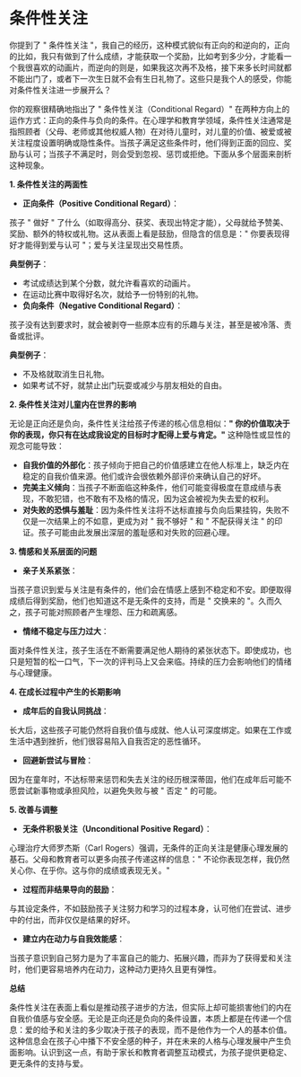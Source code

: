 # 条件性关注

你提到了 " 条件性关注 "，我自己的经历，这种模式貌似有正向的和逆向的，正向的比如，我只有做到了什么成绩，才能获取一个奖励，比如考到多少分，才能看一个我很喜欢的动画片，而逆向的则是，如果我这次再不及格，接下来多长时间就都不能出门了，或者下一次生日就不会有生日礼物了。这些只是我个人的感受，你能对条件性关注进一步展开么？

你的观察很精确地指出了 " 条件性关注（Conditional Regard）" 在两种方向上的运作方式：正向的条件与负向的条件。在心理学和教育学领域，条件性关注通常是指照顾者（父母、老师或其他权威人物）在对待儿童时，对儿童的价值、被爱或被关注程度设置明确或隐性条件。当孩子满足这些条件时，他们得到正面的回应、奖励与认可；当孩子不满足时，则会受到忽视、惩罚或拒绝。下面从多个层面来剖析这种现象。

**1. 条件性关注的两面性**

- **正向条件（Positive Conditional Regard）**：

孩子 " 做好 " 了什么（如取得高分、获奖、表现出特定才能），父母就给予赞美、奖励、额外的特权或礼物。这从表面上看是鼓励，但隐含的信息是：" 你要表现得好才能得到爱与认可 "；爱与关注呈现出交易性质。

**典型例子**：

- 考试成绩达到某个分数，就允许看喜欢的动画片。
- 在运动比赛中取得好名次，就给予一份特别的礼物。
- **负向条件（Negative Conditional Regard）**：

孩子没有达到要求时，就会被剥夺一些原本应有的乐趣与关注，甚至是被冷落、责备或批评。

**典型例子**：

- 不及格就取消生日礼物。
- 如果考试不好，就禁止出门玩耍或减少与朋友相处的自由。

**2. 条件性关注对儿童内在世界的影响**

无论是正向还是负向，条件性关注给孩子传递的核心信息相似：**" 你的价值取决于你的表现，你只有在达成我设定的目标时才配得上爱与肯定。"** 这种隐性或显性的观念可能导致：

- **自我价值的外部化**：孩子倾向于把自己的价值感建立在他人标准上，缺乏内在稳定的自我价值来源。他们或许会很依赖外部评价来确认自己的好坏。
- **完美主义倾向**：当孩子不断面临这种条件，他们可能变得极度在意成绩与表现，不敢犯错，也不敢有不及格的情况，因为这会被视为失去爱的权利。
- **对失败的恐惧与羞耻**：因为条件性关注将不达标直接与负向后果挂钩，失败不仅是一次结果上的不如意，更成为对 " 我不够好 " 和 " 不配获得关注 " 的印证。孩子可能由此发展出深层的羞耻感和对失败的回避心理。

**3. 情感和关系层面的问题**

- **亲子关系紧张**：

当孩子意识到爱与关注是有条件的，他们会在情感上感到不稳定和不安。即便取得成绩后得到奖励，他们也知道这不是无条件的支持，而是 " 交换来的 "。久而久之，孩子可能对照顾者产生埋怨、压力和疏离感。

- **情绪不稳定与压力过大**：

面对条件性关注，孩子生活在不断需要满足他人期待的紧张状态下。即使成功，也只是短暂的松一口气，下一次的评判马上又会来临。持续的压力会影响他们的情绪与心理健康。

**4. 在成长过程中产生的长期影响**

- **成年后的自我认同挑战**：

长大后，这些孩子可能仍然将自我价值与成就、他人认可深度绑定。如果在工作或生活中遇到挫折，他们很容易陷入自我否定的恶性循环。

- **回避新尝试与冒险**：

因为在童年时，不达标带来惩罚和失去关注的经历根深蒂固，他们在成年后可能不愿尝试新事物或承担风险，以避免失败与被 " 否定 " 的可能。

**5. 改善与调整**

- **无条件积极关注（Unconditional Positive Regard）**：

心理治疗大师罗杰斯（Carl Rogers）强调，无条件的正向关注是健康心理发展的基石。父母和教育者可以更多向孩子传递这样的信息：" 不论你表现怎样，我仍然关心你、在乎你。这与你的成绩或表现无关。"

- **过程而非结果导向的鼓励**：

与其设定条件，不如鼓励孩子关注努力和学习的过程本身，认可他们在尝试、进步中的付出，而非仅仅是结果的好坏。

- **建立内在动力与自我效能感**：

当孩子意识到自己努力是为了丰富自己的能力、拓展兴趣，而非为了获得爱和关注时，他们更容易培养内在动力，这种动力更持久且更有弹性。

**总结**

条件性关注在表面上看似是推动孩子进步的方法，但实际上却可能损害他们的内在自我价值感与安全感。无论是正向还是负向的条件设置，本质上都是在传递一个信息：爱的给予和关注的多少取决于孩子的表现，而不是他作为一个人的基本价值。这种信息会在孩子心中播下不安全感的种子，并在未来的人格与心理发展中产生负面影响。认识到这一点，有助于家长和教育者调整互动模式，为孩子提供更稳定、更无条件的支持与爱。
